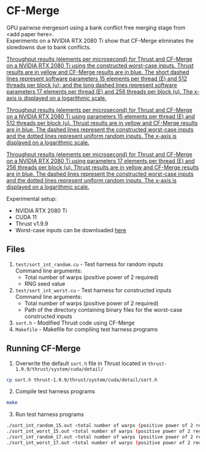 # CF-Merge
GPU pairwise mergesort using a bank conflict free merging stage from \<add paper here\>.  
Experiments on a NVIDIA RTX 2080 Ti show that CF-Merge eliminates the slowdowns due to bank conflicts.

[Throughput results (elements per microsecond) for Thrust and CF-Merge on a NVIDIA RTX 2080 Ti using the constructed worst-case inputs. Thrust results are in yellow and CF-Merge results are in blue.
The short dashed lines represent software parameters 15 elements per thread (E) and 512 threads per block (u); and the long dashed lines represent software parameters 17 elements per thread (E) and 256 threads per block (u). The x-axis is displayed on a logarithmic scale.](figures/rtx2080ti_sort_worst.pdf)

[Throughput results (elements per microsecond) for Thrust and CF-Merge on a NVIDIA RTX 2080 Ti using parameters 15 elements per thread (E) and 512 threads per block (u).
Thrust results are in yellow and CF-Merge results are in blue.
The dashed lines represent the constructed worst-case inputs and the dotted lines represent uniform random inputs.
The x-axis is displayed on a logarithmic scale.](figures/rtx2080ti_sort_15.pdf)

[Throughput results (elements per microsecond) for Thrust and CF-Merge on a NVIDIA RTX 2080 Ti using parameters 17 elements per thread (E)  and 256 threads per block (u).
Thrust results are in yellow and CF-Merge results are in blue.
The dashed lines represent the constructed worst-case inputs and the dotted lines represent uniform random inputs.
The x-axis is displayed on a logarithmic scale.](figures/rtx2080ti_sort_17.pdf)

Experimental setup:
* NVIDIA RTX 2080 Ti
* CUDA 11
* Thrust v1.9.9
* Worst-case inputs can be downloaded [here](https://drive.google.com/file/d/1C_rMS-vy2uVaeZgdT3fWa81foKt27cIx/view?usp=sharing)

## Files
1. `test/sort_int_random.cu` - Test harness for random inputs  
Command line arguments:
   * Total number of warps (positive power of 2 required)
   * RNG seed value
3. `test/sort_int_worst.cu` - Test harness for constructed inputs  
Command line arguments:
   * Total number of warps (positive power of 2 required)
   * Path of the directory containing binary files for the worst-case constructed inputs
4. `sort.h` - Modified Thrust code using CF-Merge
5. `Makefile` - Makefile for compiling test harness programs

## Running CF-Merge
1. Overwrite the default `sort.h` file in Thrust located in `thrust-1.9.9/thrust/system/cuda/detail/`
```bash
cp sort.h thrust-1.9.9/thrust/system/cuda/detail/sort.h
```

2. Compile test harness programs
```bash
make
```

3. Run test harness programs
```bash
./sort_int_random_15.out <total number of warps (positive power of 2 required)> <RNG seed value>
./sort_int_worst_15.out <total number of warps (positive power of 2 required)> <directory filepath>
./sort_int_random_17.out <total number of warps (positive power of 2 required)> <RNG seed value>
./sort_int_worst_17.out <total number of warps (positive power of 2 required)> <directory filepath>
```
